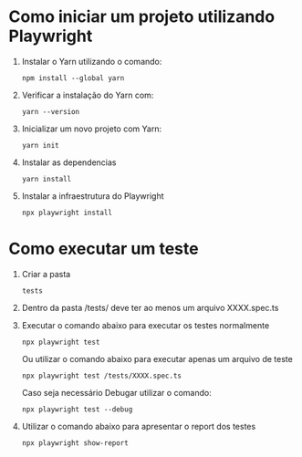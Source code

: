 # Como iniciar um projeto utilizando Playwright

1. Instalar o Yarn utilizando o comando:
    ```
    npm install --global yarn
    ```

2. Verificar a instalação do Yarn com:
    ```
    yarn --version
    ```

3. Inicializar um novo projeto com Yarn:
    ```
    yarn init
    ```

4. Instalar as dependencias 
    ```
    yarn install

    ```

5. Instalar a infraestrutura do Playwright
    ```
    npx playwright install
    ```



# Como executar um teste

1. Criar a pasta 
    ```
    tests
    ```

2. Dentro da pasta /tests/ deve ter ao menos um arquivo XXXX.spec.ts 

3. Executar o comando abaixo para executar os testes normalmente
    ```
    npx playwright test
    ```
    Ou utilizar o comando abaixo para executar apenas um arquivo de teste
     ```
    npx playwright test /tests/XXXX.spec.ts
    ```

    Caso seja necessário Debugar utilizar o comando:
    ```
    npx playwright test --debug
    ```

4. Utilizar o comando abaixo para apresentar o report dos testes
    ```
    npx playwright show-report
    ```
